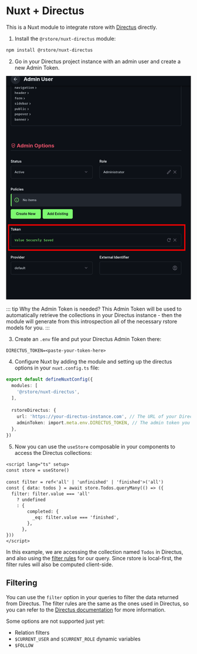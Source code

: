# Nuxt + Directus

This is a Nuxt module to integrate rstore with [Directus](https://directus.io/docs/) directly.

1. Install the `@rstore/nuxt-directus` module:

```bash
npm install @rstore/nuxt-directus
```

2. Go in your Directus project instance with an admin user and create a new Admin Token.

![Directus Admin screenshot](./img/directus-admin-token.png)

::: tip Why the Admin Token is needed?
This Admin Token will be used to automatically retrieve the collections in your Directus instance - then the module will generate from this introspection all of the necessary rstore models for you.
:::

3. Create an `.env` file and put your Directus Admin Token there:

```env
DIRECTUS_TOKEN=<paste-your-token-here>
```

4. Configure Nuxt by adding the module and setting up the directus options in your `nuxt.config.ts` file:

```ts
export default defineNuxtConfig({
  modules: [
    '@rstore/nuxt-directus',
  ],

  rstoreDirectus: {
    url: 'https://your-directus-instance.com', // The URL of your Directus instance
    adminToken: import.meta.env.DIRECTUS_TOKEN, // The admin token you created in step 2
  },
})
```

5. Now you can use the `useStore` composable in your components to access the Directus collections:

```vue
<script lang="ts" setup>
const store = useStore()

const filter = ref<'all' | 'unfinished' | 'finished'>('all')
const { data: todos } = await store.Todos.queryMany(() => ({
  filter: filter.value === 'all'
    ? undefined
    : {
        completed: {
          _eq: filter.value === 'finished',
        },
      },
}))
</script>
```

In this example, we are accessing the collection named `Todos` in Directus, and also using the [filter rules](https://directus.io/docs/guides/connect/filter-rules) for our query. Since rstore is local-first, the filter rules will also be computed client-side.

## Filtering

You can use the `filter` option in your queries to filter the data returned from Directus. The filter rules are the same as the ones used in Directus, so you can refer to the [Directus documentation](https://directus.io/docs/guides/connect/filter-rules) for more information.

Some options are not supported just yet:

- Relation filters
- `$CURRENT_USER` and `$CURRENT_ROLE` dynamic variables
- `$FOLLOW`
